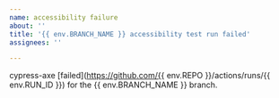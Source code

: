 ```yaml
---
name: accessibility failure
about: ''
title: '{{ env.BRANCH_NAME }} accessibility test run failed'
assignees: ''

---
```


cypress-axe [failed](https://github.com/{{ env.REPO }}/actions/runs/{{ env.RUN_ID }}) for the {{ env.BRANCH_NAME }} branch.
